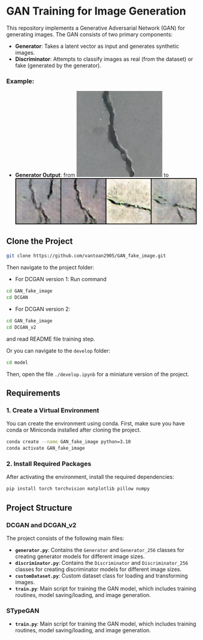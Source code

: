 



# GAN Training for Image Generation

This repository implements a Generative Adversarial Network (GAN) for generating images. The GAN consists of two primary components:

- **Generator**: Takes a latent vector as input and generates synthetic images.
- **Discriminator**: Attempts to classify images as real (from the dataset) or fake (generated by the generator).

### Example:
- **Generator Output**: from ![alt text](sample_data/image/00001.jpg) to ![alt text](model/final_samples.png)

## Clone the Project

```bash
git clone https://github.com/vantoan2905/GAN_fake_image.git
```

Then navigate to the project folder:
- For DCGAN version 1:
Run command
```bash
cd GAN_fake_image
cd DCGAN
```
- For DCGAN version 2:

```bash
cd GAN_fake_image
cd DCGAN_v2
```
and read README file training step.

Or you can navigate to the `develop` folder:

```bash
cd model
```

Then, open the file `./develop.ipynb` for a miniature version of the project.

## Requirements

### 1. Create a Virtual Environment

You can create the environment using conda. First, make sure you have conda or Miniconda installed after cloning the project.

```bash
conda create --name GAN_fake_image python=3.10
conda activate GAN_fake_image
```

### 2. Install Required Packages

After activating the environment, install the required dependencies:

```bash
pip install torch torchvision matplotlib pillow numpy
```

## Project Structure

### DCGAN and DCGAN_v2
The project consists of the following main files:

- **`generator.py`**: Contains the `Generator` and `Generator_256` classes for creating generator models for different image sizes.
- **`discriminator.py`**: Contains the `Discriminator` and `Discriminator_256` classes for creating discriminator models for different image sizes.
- **`customDataset.py`**: Custom dataset class for loading and transforming images.
- **`train.py`**: Main script for training the GAN model, which includes training routines, model saving/loading, and image generation.


### STypeGAN

- **`train.py`**: Main script for training the GAN model, which includes training routines, model saving/loading, and image generation.




